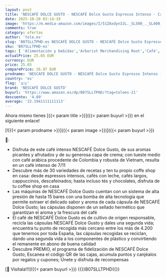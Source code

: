 ```yaml
---
layout: post
title: 'NESCAFÉ DOLCE GUSTO - NESCAFÉ Dolce Gusto Espresso Intenso - Cápsulas de Café  90 Cápsulas  3 x 30  - Intensidad 7 - Originales para cafeteras Dolce Gusto'
date: 2025-10-28 03:14:19
image: 'https://m.media-amazon.com/images/I/51ZAxdyn3JL._SL500_._SL400_.jpg'
comments: true
category: ofertas
author: 'tole.es'
slug: 'B07SLLTPHD-es NESCAFÉ DOLCE GUSTO - NESCAFÉ Dolce Gusto Espresso...'
sku: 'B07SLLTPHD-es'
tags: [ 'Alimentación y bebidas','Arborist Merchandising Root','Café','Café para Dolce Gusto','Café para máquinas Dolce Gusto','Café, té y bebidas','Cápsulas de café','Cápsulas y vainas','Nescafe Dolce Gusto Cápsulas','Novedades en Alimentación y bebidas','Ofertas Nestle Despensa','Self Service','Semana de Nestlé Dolce Gusto','Special Features Stores','dd53b5bc-bcd1-4c9b-ab43-793ed912ccdd_0','dd53b5bc-bcd1-4c9b-ab43-793ed912ccdd_2401','dd53b5bc-bcd1-4c9b-ab43-793ed912ccdd_2601','dd53b5bc-bcd1-4c9b-ab43-793ed912ccdd_401','dd53b5bc-bcd1-4c9b-ab43-793ed912ccdd_4501','dd53b5bc-bcd1-4c9b-ab43-793ed912ccdd_5101','dd53b5bc-bcd1-4c9b-ab43-793ed912ccdd_7001','dd53b5bc-bcd1-4c9b-ab43-793ed912ccdd_7301','dd53b5bc-bcd1-4c9b-ab43-793ed912ccdd_901','dolce','gusto','nescafé dolce gusto','🇪🇸', ]
actualPrice: 25.65 EUR
currency: EUR
price: 25.65
comparePrice: 26.97 EUR
prodname: 'NESCAFÉ DOLCE GUSTO - NESCAFÉ Dolce Gusto Espresso Intenso - Cápsulas de Café  90 Cápsulas  3 x 30  - Intensidad 7 - Originales para cafeteras Dolce Gusto'
country: 'es'
flag: '🇪🇸'
brand: 'NESCAFÉ DOLCE GUSTO'
buyurl: 'https://www.amazon.es/dp/B07SLLTPHD/?tag=tolees-21'
descuento: '4.89'
average: '22.1941111111113'
---
```


Ahora mismo tienes [{{< param title >}}]({{< param buyurl >}}) en el siguiente enlace!

[![{{< param prodname >}}]({{< param image >}})]({{< param buyurl >}})

🔎:

- Disfruta de este café intenso NESCAFÉ Dolce Gusto, de sus aromas picantes y afrutados y de su generosa capa de crema; con tueste medio con café arábica procedente de Colombia y robusta de Vietnam, resulta en un café intenso de 7/11
- Descubre más de 30 variedades de recetas y ten tu propio coffe shop en casa: desde espressos intensos, cafés con leche, cafés largos, cappuccinos, descafeinados; hasta incluso tés y chocolates, disfruta de tu coffee shop en casa
- Las máquinas de NESCAFÉ Dolce Gusto cuentan con un sistema de alta presión de hasta 15 bares con una bomba de alta tecnología que permite extraer el delicado sabor y aroma de cada cápsula de NESCAFÉ Dolce Gusto; las cápsulas disponen de un sellado hermético que garantizan el aroma y la frescura del café
- El café de NESCAFÉ Dolce Gusto es de cultivo de origen responsable, recicla las cápsulas NESCAFÉ Dolce Gusto y dales una segunda vida; encuentra tu punto de recogida más cercano entre los más de 4.200 que tenemos por toda España, las cápsulas recogidas se reciclan, dando una segunda vida a los componentes de plástico y convirtiendo el remanente en abono de buena calidad
- Descubre PREMIO, el programa de fidelización de NESCAFÉ Dolce Gusto; Escanea el código QR de las cajas, acumula puntos y canjéalos por regalos y cupones; Únete y disfruta de recompensas

[🛒 Visítala!!!]({{< param buyurl >}})
{{<world>}}B07SLLTPHD{{</world>}}
